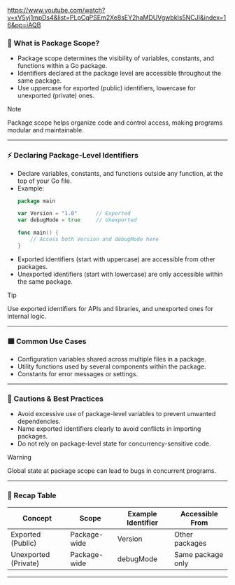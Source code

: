 https://www.youtube.com/watch?v=xV5yj1mpDs4&list=PLpCqPSEm2Xe8sEY2haMDUVgwbkIs5NCJI&index=16&pp=iAQB
### 🧠 What is Package Scope?

- Package scope determines the visibility of variables, constants, and functions within a Go package.
- Identifiers declared at the package level are accessible throughout the same package.
- Use uppercase for exported (public) identifiers, lowercase for unexported (private) ones.

> [!note]  
Package scope helps organize code and control access, making programs modular and maintainable.

---

### ⚡ Declaring Package-Level Identifiers

- Declare variables, constants, and functions outside any function, at the top of your Go file.
- Example:
  ```go
  package main

  var Version = "1.0"      // Exported
  var debugMode = true     // Unexported

  func main() {
      // Access both Version and debugMode here
  }
  ```
- Exported identifiers (start with uppercase) are accessible from other packages.
- Unexported identifiers (start with lowercase) are only accessible within the same package.

> [!tip]  
Use exported identifiers for APIs and libraries, and unexported ones for internal logic.

---

### 🟩 Common Use Cases

- Configuration variables shared across multiple files in a package.
- Utility functions used by several components within the package.
- Constants for error messages or settings.

---

### 🚧 Cautions & Best Practices

- Avoid excessive use of package-level variables to prevent unwanted dependencies.
- Name exported identifiers clearly to avoid conflicts in importing packages.
- Do not rely on package-level state for concurrency-sensitive code.

> [!warning]  
Global state at package scope can lead to bugs in concurrent programs.

---

### 📝 Recap Table

| Concept                | Scope         | Example Identifier | Accessible From         |
|------------------------|--------------|--------------------|------------------------|
| Exported (Public)      | Package-wide | Version            | Other packages         |
| Unexported (Private)   | Package-wide | debugMode          | Same package only      |

---

